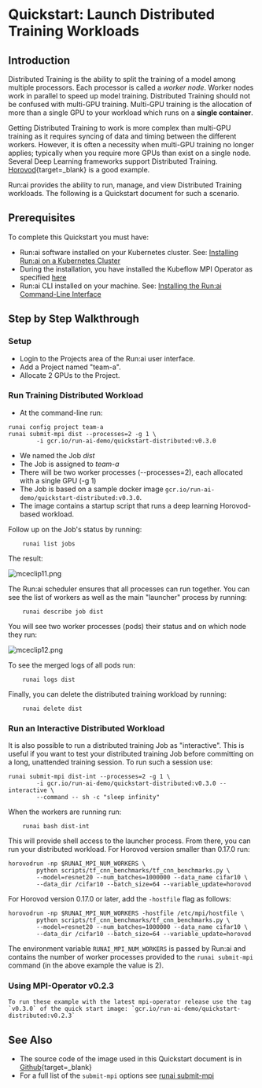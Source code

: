 # Quickstart: Launch Distributed Training Workloads

## Introduction

Distributed Training is the ability to split the training of a model among multiple processors. Each processor is called a _worker node_. Worker nodes work in parallel to speed up model training. Distributed Training should not be confused with multi-GPU training. Multi-GPU training is the allocation of more than a single GPU to your workload which runs on a __single container__.

Getting Distributed Training to work is more complex than multi-GPU training as it requires syncing of data and timing between the different workers. However, it is often a necessity when multi-GPU training no longer applies; typically when you require more GPUs than exist on a single node. Several Deep Learning frameworks support Distributed Training. [Horovod](https://eng.uber.com/horovod/){target=_blank} is a good example.

Run:ai provides the ability to run, manage, and view Distributed Training workloads. The following is a Quickstart document for such a scenario.

## Prerequisites

To complete this Quickstart you must have:

* Run:ai software installed on your Kubernetes cluster. See: [Installing Run:ai on a Kubernetes Cluster](../../admin/runai-setup/installation-types.md)
* During the installation, you have installed the Kubeflow MPI Operator as specified [here](../../../admin/runai-setup/cluster-setup/cluster-prerequisites/#distributed-training-via-kubeflow-mpi)
* Run:ai CLI installed on your machine. See: [Installing the Run:ai Command-Line Interface](../../admin/researcher-setup/cli-install.md)

## Step by Step Walkthrough

### Setup

*   Login to the Projects area of the Run:ai user interface.
*   Add a Project named "team-a".
*   Allocate 2 GPUs to the Project.

### Run Training Distributed Workload

*   At the command-line run:

``` shell
runai config project team-a
runai submit-mpi dist --processes=2 -g 1 \
        -i gcr.io/run-ai-demo/quickstart-distributed:v0.3.0
```

*   We named the Job _dist_
*   The Job is assigned to _team-a_
*   There will be two worker processes (--processes=2), each allocated with a single GPU (-g 1)
*   The Job is based on a sample docker image ``gcr.io/run-ai-demo/quickstart-distributed:v0.3.0``.
*   The image contains a startup script that runs a deep learning Horovod-based workload.


Follow up on the Job's status by running:

        runai list jobs

The result:

![mceclip11.png](img/mceclip11.png)

The Run:ai scheduler ensures that all processes can run together. You can see the list of workers as well as the main "launcher" process by running:

        runai describe job dist

You will see two worker processes (pods) their status and on which node they run:

![mceclip12.png](img/mceclip12.png)

To see the merged logs of all pods run:

        runai logs dist

Finally, you can delete the distributed training workload by running:

        runai delete dist

### Run an Interactive Distributed Workload

It is also possible to run a distributed training Job as "interactive". This is useful if you want to test your distributed training Job before committing on a long, unattended training session. To run such a session use:

``` shell
runai submit-mpi dist-int --processes=2 -g 1 \
        -i gcr.io/run-ai-demo/quickstart-distributed:v0.3.0 --interactive \
        --command -- sh -c "sleep infinity" 
```

When the workers are running run:

        runai bash dist-int

This will provide shell access to the launcher process. From there, you can run your distributed workload. For Horovod version smaller than 0.17.0 run:

``` shell
horovodrun -np $RUNAI_MPI_NUM_WORKERS \
        python scripts/tf_cnn_benchmarks/tf_cnn_benchmarks.py \
        --model=resnet20 --num_batches=1000000 --data_name cifar10 \
        --data_dir /cifar10 --batch_size=64 --variable_update=horovod
```

For Horovod version 0.17.0 or later, add the `-hostfile` flag as follows:

``` shell
horovodrun -np $RUNAI_MPI_NUM_WORKERS -hostfile /etc/mpi/hostfile \
        python scripts/tf_cnn_benchmarks/tf_cnn_benchmarks.py \
        --model=resnet20 --num_batches=1000000 --data_name cifar10 \
        --data_dir /cifar10 --batch_size=64 --variable_update=horovod 
```


The environment variable ``RUNAI_MPI_NUM_WORKERS`` is passed by Run:ai and contains the number of worker processes provided to the ``runai submit-mpi`` command (in the above example the value is 2).

### Using MPI-Operator v0.2.3

    To run these example with the latest mpi-operator release use the tag `v0.3.0` of the quick start image: `gcr.io/run-ai-demo/quickstart-distributed:v0.2.3`

## See Also

*   The source code of the image used in this Quickstart document is in [Github](https://github.com/run-ai/docs/tree/master/quickstart/distributed){target=_blank}
*   For a full list of the ``submit-mpi`` options see [runai submit-mpi](../cli-reference/runai-submit-mpi.md)
